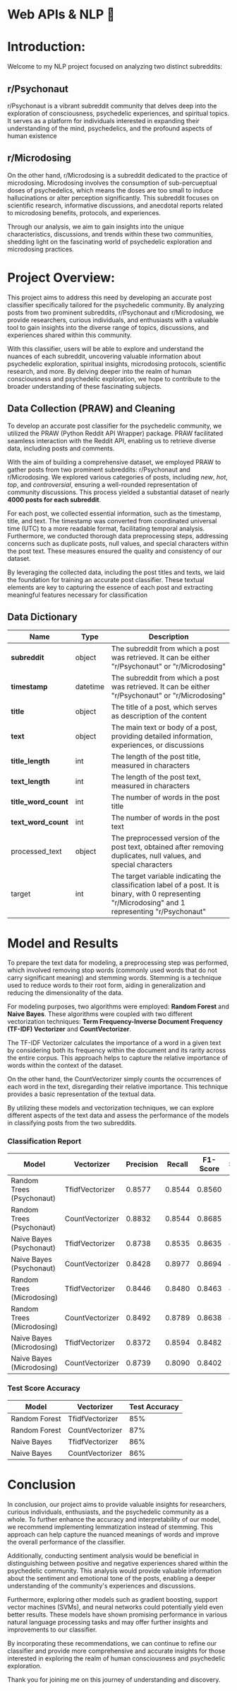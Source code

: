 # Web APIs & NLP 🍄

# Introduction:

Welcome to my NLP project focused on analyzing two distinct subreddits:

## **r/Psychonaut**
r/Psychonaut is a vibrant subreddit community that delves deep into the exploration of consciousness, psychedelic experiences, and spiritual topics. It serves as a platform for individuals interested in expanding their understanding of the mind, psychedelics, and the profound aspects of human existence

## **r/Microdosing**
On the other hand, r/Microdosing is a subreddit dedicated to the practice of microdosing. Microdosing involves the consumption of sub-percueptual doses of psychedelics, which means the doses are too small to induce hallucinations or alter perception significantly. This subreddit focuses on scientific research, informative discussions, and anecdotal reports related to microdosing benefits, protocols, and experiences.

Through our analysis, we aim to gain insights into the unique characteristics, discussions, and trends within these two communities, shedding light on the fascinating world of psychedelic exploration and microdosing practices.

# Project Overview:

This project aims to address this need by developing an accurate post classifier specifically tailored for the psychedelic community. By analyzing posts from two prominent subreddits, r/Psychonaut and r/Microdosing, we provide researchers, curious individuals, and enthusiasts with a valuable tool to gain insights into the diverse range of topics, discussions, and experiences shared within this community.

With this classifier, users will be able to explore and understand the nuances of each subreddit, uncovering valuable information about psychedelic exploration, spiritual insights, microdosing protocols, scientific research, and more. By delving deeper into the realm of human consciousness and psychedelic exploration, we hope to contribute to the broader understanding of these fascinating subjects.

## Data Collection (PRAW) and Cleaning

To develop an accurate post classifier for the psychedelic community, we utilized the PRAW (Python Reddit API Wrapper) package. PRAW facilitated seamless interaction with the Reddit API, enabling us to retrieve diverse data, including posts and comments.

With the aim of building a comprehensive dataset, we employed PRAW to gather posts from two prominent subreddits: r/Psychonaut and r/Microdosing. We explored various categories of posts, including *new*, *hot*, *top*, and *controversial*, ensuring a well-rounded representation of community discussions. This process yielded a substantial dataset of nearly **4000 posts for each subreddit**.

For each post, we collected essential information, such as the timestamp, title, and text. The timestamp was converted from coordinated universal time (UTC) to a more readable format, facilitating temporal analysis. Furthermore, we conducted thorough data preprocessing steps, addressing concerns such as duplicate posts, null values, and special characters within the post text. These measures ensured the quality and consistency of our dataset.

By leveraging the collected data, including the post titles and texts, we laid the foundation for training an accurate post classifier. These textual elements are key to capturing the essence of each post and extracting meaningful features necessary for classification

## Data Dictionary

| Name | Type | Description |
|------|------|-------------|
|**subreddit**|object|The subreddit from which a post was retrieved. It can be either "r/Psychonaut" or "r/Microdosing"|
|**timestamp**|datetime|The subreddit from which a post was retrieved. It can be either "r/Psychonaut" or "r/Microdosing"|
|**title**|object|The title of a post, which serves as description of the content|
|**text**|object|The main text or body of a post, providing detailed information, experiences, or discussions|
|**title_length**|int|The length of the post title, measured in characters|
|**text_length**|int|The length of the post text, measured in characters|
|**title_word_count**|int|The number of words in the post title|
|**text_word_count**|int|The number of words in the post text|
|processed_text|object|The preprocessed version of the post text, obtained after removing duplicates, null values, and special characters|
|target|int|The target variable indicating the classification label of a post. It is binary, with 0 representing "r/Microdosing" and 1 representing "r/Psychonaut"|

# Model and Results

To prepare the text data for modeling, a preprocessing step was performed, which involved removing stop words (commonly used words that do not carry significant meaning) and stemming words. Stemming is a technique used to reduce words to their root form, aiding in generalization and reducing the dimensionality of the data.

For modeling purposes, two algorithms were employed: **Random Forest** and **Naive Bayes**. These algorithms were coupled with two different vectorization techniques: **Term Frequency-Inverse Document Frequency (TF-IDF) Vectorizer** and **CountVectorizer**.

The TF-IDF Vectorizer calculates the importance of a word in a given text by considering both its frequency within the document and its rarity across the entire corpus. This approach helps to capture the relative importance of words within the context of the dataset.

On the other hand, the CountVectorizer simply counts the occurrences of each word in the text, disregarding their relative importance. This technique provides a basic representation of the textual data.

By utilizing these models and vectorization techniques, we can explore different aspects of the text data and assess the performance of the models in classifying posts from the two subreddits.

### Classification Report

|Model|Vectorizer|Precision|Recall|F1-Score|Support|
|-----|---------|----------|------|--------|-------|
|Random Trees (Psychonaut)|TfidfVectorizer|0.8577|0.8544|0.8560|522|
|Random Trees (Psychonaut)|CountVectorizer|0.8832|0.8544|0.8685|522|
|Naive Bayes (Psychonaut)|TfidfVectorizer|0.8738|0.8535|0.8635|430|
|Naive Bayes (Psychonaut)|CountVectorizer|0.8428|0.8977|0.8694|430|
|Random Trees (Microdosing)|TfidfVectorizer|0.8446|0.8480|0.8463|487|
|Random Trees (Microdosing)|CountVectorizer|0.8492|0.8789|0.8638|487|
|Naive Bayes (Microdosing)|TfidfVectorizer|0.8372|0.8594|0.8482|377|
|Naive Bayes (Microdosing)|CountVectorizer|0.8739|0.8090|0.8402|377|

### Test Score Accuracy
|Model|Vectorizer|Test Accuracy|
|------|--------|-------------|
|Random Forest|TfidfVectorizer|85%|
|Random Forest|CountVectorizer|87%|
|Naive Bayes|TfidfVectorizer|86%|
|Naive Bayes|CountVectorizer|86%|

# Conclusion

In conclusion, our project aims to provide valuable insights for researchers, curious individuals, enthusiasts, and the psychedelic community as a whole. To further enhance the accuracy and interpretability of our model, we recommend implementing lemmatization instead of stemming. This approach can help capture the nuanced meanings of words and improve the overall performance of the classifier.

Additionally, conducting sentiment analysis would be beneficial in distinguishing between positive and negative experiences shared within the psychedelic community. This analysis would provide valuable information about the sentiment and emotional tone of the posts, enabling a deeper understanding of the community's experiences and discussions.

Furthermore, exploring other models such as gradient boosting, support vector machines (SVMs), and neural networks could potentially yield even better results. These models have shown promising performance in various natural language processing tasks and may offer further insights and improvements to our classifier.

By incorporating these recommendations, we can continue to refine our classifier and provide more comprehensive and accurate insights for those interested in exploring the realm of human consciousness and psychedelic exploration.

Thank you for joining me on this journey of understanding and discovery.
